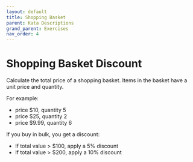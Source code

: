 ```yaml
---
layout: default
title: Shopping Basket
parent: Kata Descriptions
grand_parent: Exercises
nav_order: 4
---
```


Shopping Basket Discount
========================

Calculate the total price of a shopping basket. Items
in the basket have a unit price and quantity.

For example:

- price $10, quantity 5
- price $25, quantity 2
- price $9.99, quantity 6

If you buy in bulk, you get a discount:

- If total value > $100, apply a 5% discount
- If total value > $200, apply a 10% discount


